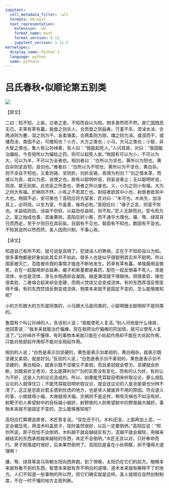 ```yaml
---
jupytext:
  cell_metadata_filter: -all
  formats: md:myst
  text_representation:
    extension: .md
    format_name: myst
    format_version: 0.13
    jupytext_version: 1.11.5
kernelspec:
  display_name: Python 3
  language: python
  name: python3
---
```

# 吕氏春秋&#8226;似顺论第五别类

![](image/cover.jpg)

【原文】

二曰：知不知，上矣。过者之患，不知而自以为知。物多类然而不然，故亡国戮民无已。夫草有莘有藟，独食之则杀人，合而食之则益寿。万堇不杀，漆淖水淖，合两淖则为蹇，湿之则为干。金柔锡柔，合两柔则为刚，燔之则为淖。或湿而干，或燔而淖，类固不必，可推知也？小方，大方之类也；小马，大马之类也；小智，非大智之类也。鲁人有公孙绰者，告人曰：“我能起死人。”人问其故，对曰：“我固能治偏枯，今吾倍所以为偏枯之药，则可以起死人矣。”物固有可以为小，不可以为大，可以为半，不可以为全者也。相剑者曰：“白所以为坚也，黄所以为牣也，黄白杂则坚且牣，良剑也。”难者曰：“白所以为不牣也，黄所以为不坚也，黄白杂。则不坚且不牣也。又柔则锩，坚则折。剑折且锩，焉得为利剑？”剑之情未革，而或以为良，或以为恶，说使之也。故有以聪明听说，则妄说者止；无以聪明听说，则尧、桀无别矣。此忠臣之所患也，贤者之所以废也。义，小为之则小有福，大为之则大有福。於祸则不然，小有之不若其亡也。射招者欲其中小也，射兽者欲其中大也。物固不必，安可推也？高阳应将为室家，匠对曰：“未可也。木尚生，加涂其上，必将挠。以生为室，今虽善，後将必败。”高阳应曰：“缘子之言，则室不败也。木益枯则劲，涂益干则轻，以益劲任益轻，则不败。”匠人无辞而对。受令而为之。室之始成也善，其後果败。高阳应好小察，而不通乎大理也。骥、骜、绿耳背日而西走，至乎夕则日在其前矣。目固有不见也，智固有不知也，数固有不及也。不知其说所以然而然，圣人因而兴制，不事心焉。

【译文】

知道自己有所不知，就可说是高明了。犯错误人的弊病，正在于不知却自以为知。很多事物都是好象如此其实并不如此，很多人也是似乎很聪明其实并不聪明，所以国家被灭亡、百姓被杀戮的事情才接连不断地发生。药草有莘有藟，单独服用会致死，合在一起服用却会益寿。蝎子和紫堇都是毒药，配在一起反倒毒不死人。漆是流体，水也是流体，漆与水相遇却会凝固，越是潮湿就干得越快。铜很柔软，锡也很柔软，二者熔合起来却会变硬，而用火焚烧又会变成流体。有的东西弄湿反倒变得干燥，有的东西焚烧反倒变成流体，物类本来就不是固定不变的，怎么能够推知呢?

小的方形跟大的方形是同类的，小马跟大马是同类的，小聪明跟太聪明却不是同类的。

鲁国有个叫公孙绰的人，告诉别人说；“我能使死人复活。”别人问他是什么缘故，他回答说：“我本来就能治疗偏瘫，现在我把治疗偏瘫的药加倍，就可以使死人复活了。”公孙绰并不懂得，有的事物本来就只能在小处起作用却不能在大处起作用，只能对局部起作用却不能对全局起作用。

相剑的人说；“白色是表示剑坚硬的，黄色是表示剑柔韧的，黄白相杂，就表示既坚硬又柔韧，就是好剑。”反驳的人说；“白色是表示剑不柔韧的，黄色是表示剑不坚硬的，黄白相杂，就表示既不坚硬又不柔韧。而且柔韧就会卷刃，坚硬就会折断，剑既易折又卷刃，怎幺能算利剑?”剑的实质没有变化，而有的认为好，有的认为不好，这是人为的议论造成的。所以，如果能凭耳聪目明来听取议论，那么胡乱议论的人就得住口；不能凭耳聪目明听取议论，就会连议论的人是尧是桀也分辨不清了。这正是忠臣对君主感到忧虑的地方，也是贤人被废弃不用的原因。符合道义的事，小做就得小福，大做就得犬福。灾祸则不是这样，稍有灾祸也不如没有好。射靶子的人希望射中的目标越小越好，射野兽的人则希望射中的野兽越大越好。事物本来就不是固定不变的，怎么能够推知呢?

高阳应打算建造房舍，术匠答复说。“现在还不行。木料还湿，上面再加上泥，一定会被压弯。用湿术科盖房子，现时虽然很好，以后一定要倒坍。”高阳应说：“照你所说，房子恰恰不会倒坍。木料越干就会越结实有力，泥越干就会越轻，用越来越结实的东西承担越来越轻的东西，肯定不会倒坍。”木匠无言以对，只好奉命而行。房子刚落成时很好，后来果然倒坍了。高阳应是喜在小处明察，却不懂得大道理啊！

骥、骜、绿耳等良马背朝太阳向西奔跑，到了傍晚，太阳仍在它们的前方。眼睛本来就有看不到的东西，智慧本来就有弄不明白的道理，道术本来就有解释不了的地方。人们不知道一些事物的所以然，但它们确实就是这样。圣人就顺应自然创制制度，不在一时不懂的地方主观判断。



